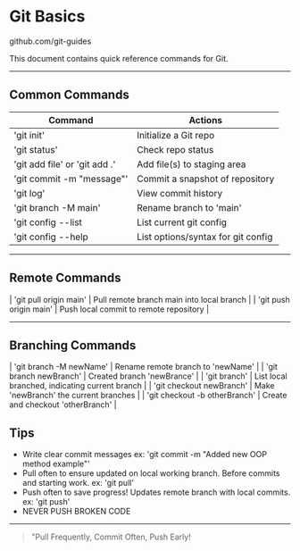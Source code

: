 # Git Basics
github.com/git-guides

This document contains quick reference commands for Git.

---

## Common Commands

| Command | Actions |
|---------|---------|
| 'git init' | Initialize a Git repo |
| 'git status' | Check repo status |
| 'git add file' or 'git add .' | Add file(s) to staging area |
| 'git commit -m "message"' | Commit a snapshot of repository |
| 'git log' | View commit history |
| 'git branch -M main' | Rename branch to 'main' |
| 'git config --list | List current git config |
| 'git config --help | List options/syntax for git config |

---

## Remote Commands

| 'git pull origin main' | Pull remote branch main into local branch |
| 'git push origin main' | Push local commit to remote repository |

---

## Branching Commands

| 'git branch -M newName' | Rename remote branch to 'newName' |
| 'git branch newBranch' | Created branch 'newBrance' |
| 'git branch' | List local branched, indicating current branch |
| 'git checkout newBranch' | Make 'newBranch' the current branches | 
| 'git checkout -b otherBranch' | Create and checkout 'otherBranch' |

## Tips

- Write clear commit messages ex: 'git commit -m "Added new OOP method example"'
- Pull often to ensure updated on local working branch. Before commits and starting work. ex: 'git pull'
- Push often to save progress! Updates remote branch with local commits. ex: 'git push'
- NEVER PUSH BROKEN CODE


---

> "Pull Frequently, Commit Often, Push Early!





